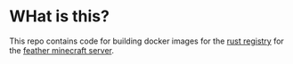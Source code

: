 # WHat is this?
This repo contains code for building docker images for the [rust registry](https://github.com/Defman/feather-registry.git) for the [feather minecraft server](https://github.com/feather-rs/feather).  

